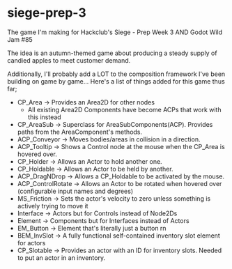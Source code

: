 # siege-prep-3
The game I'm making for Hackclub's Siege - Prep Week 3 AND Godot Wild Jam #85

The idea is an autumn-themed game about producing a steady supply of candied apples to meet customer demand.

Additionally, I'll probably add a LOT to the composition framework I've been building on game by game...
Here's a list of things added for this game thus far;
- CP_Area -> Provides an Area2D for other nodes
	- All existing Area2D Components have become ACPs that work with this instead
- CP_AreaSub -> Superclass for AreaSubComponents(ACP). Provides paths from the AreaComponent's methods.
- ACP_Conveyor -> Moves bodies/areas in collision in a direction.
- ACP_Tooltip -> Shows a Control node at the mouse when the CP_Area is hovered over.
- CP_Holder -> Allows an Actor to hold another one.
- CP_Holdable -> Allows an Actor to be held by another.
- ACP_DragNDrop -> Allows a CP_Holdable to be activated by the mouse.
- ACP_ControlRotate -> Allows an Actor to be rotated when hovered over (configurable input names and degrees)
- MS_Friction -> Sets the actor's velocity to zero unless something is actively trying to move it
- Interface -> Actors but for Controls instead of Node2Ds
- Element -> Components but for Interfaces instead of Actors
- EM_Button -> Element that's literally just a button rn
- BEM_InvSlot -> A fully functional self-contained inventory slot element for actors
- CP_Slotable -> Provides an actor with an ID for inventory slots. Needed to put an actor in an inventory.
